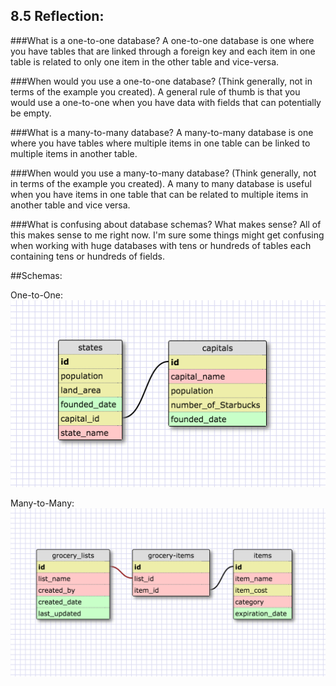 
## 8.5 Reflection:

###What is a one-to-one database?
A one-to-one database is one where you have tables that are linked through a foreign key and each item in one table is related to only one item in the other table and vice-versa.


###When would you use a one-to-one database? (Think generally, not in terms of the example you created).
A general rule of thumb is that you would use a one-to-one when you have data with fields that can potentially be empty.


###What is a many-to-many database?
A many-to-many database is one where you have tables where multiple items in one table can be linked to multiple items in another table.


###When would you use a many-to-many database? (Think generally, not in terms of the example you created).
A many to many database is useful when you have items in one table that can be related to multiple items in another table and vice versa.


###What is confusing about database schemas? What makes sense?
All of this makes sense to me right now.  I'm sure some things might get confusing when working with huge databases with tens or hundreds of tables each containing tens or hundreds of fields.


##Schemas:

One-to-One:
![One-to-One](imgs/8-5Schema1.png)

Many-to-Many:
![Many-to-Many](imgs/8-5Schema2.png)






